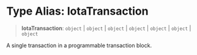 # Type Alias: IotaTransaction

> **IotaTransaction**: `object` \| `object` \| `object` \| `object` \| `object` \| `object` \| `object`

A single transaction in a programmable transaction block.
